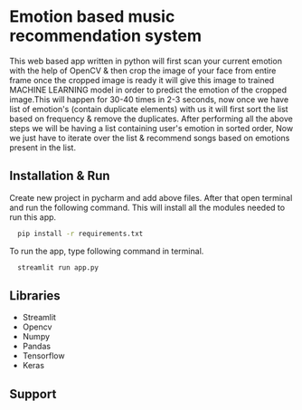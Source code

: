 
# Emotion based music recommendation system

This web based app written in python will first scan your current emotion with the help of OpenCV & then crop the image of your face from entire frame once the cropped image is ready it will give this image to trained MACHINE LEARNING model in order to predict the emotion of the cropped image.This will happen for 30-40 times in 2-3 seconds, now once we have list of emotion's (contain duplicate elements) with us it will first sort the list based on frequency & remove the duplicates. After performing all the above steps we will be having a list containing user's emotion in sorted order, Now we just have to iterate over the list & recommend songs based on emotions present in the list.


## Installation & Run

Create new project in pycharm and add above files. After that open terminal and run the following command. This will install all the modules needed to run this app. 

```bash
  pip install -r requirements.txt
```

To run the app, type following command in terminal. 
```bash
  streamlit run app.py
```

## Libraries

- Streamlit
- Opencv
- Numpy
- Pandas
- Tensorflow
- Keras



 




## Support


